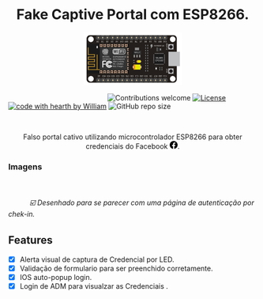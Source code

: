 <h1 align="center">Fake Captive Portal com ESP8266.</h1>

<p align="center">
 <img alt="digispark" src="https://github.com/Fincao/Fake-Captive-Portal-ESP8266/blob/master/img/nodemcu8266.jpg" width="199px">
</p>

&nbsp;&nbsp;&nbsp;&nbsp;&nbsp;&nbsp;&nbsp;&nbsp;&nbsp;&nbsp;&nbsp;&nbsp;&nbsp;&nbsp;&nbsp;&nbsp;&nbsp;&nbsp;&nbsp;&nbsp;&nbsp;&nbsp;&nbsp;&nbsp;&nbsp;&nbsp;&nbsp;&nbsp;&nbsp;&nbsp;&nbsp;&nbsp;&nbsp;&nbsp;&nbsp;&nbsp;&nbsp;&nbsp;&nbsp;&nbsp;&nbsp;&nbsp;&nbsp;&nbsp;&nbsp;&nbsp;&nbsp;&nbsp;&nbsp;&nbsp;
![Contributions welcome](https://img.shields.io/badge/contributions-welcome-green.svg)
[![License](https://img.shields.io/badge/license-MIT-green.svg)](https://opensource.org/licenses/MIT)
[![code with hearth by William](https://img.shields.io/badge/<%5C>%20with%20♥%20by-Will-red)](https://github.com/Fincao)
![GitHub repo size](https://img.shields.io/github/repo-size/Fincao/Fake-Captive-Portal-ESP8266)

<br>
<p align="center">
Falso portal cativo utilizando microcontrolador ESP8266 para obter credenciais do Facebook <img height="16" width="16" src="https://github.com/Fincao/Fake-Captive-Portal-ESP8266/blob/master/img/facebook.svg" />.
</p>

### Imagens
<br>

###### &nbsp;&nbsp;&nbsp;&nbsp;&nbsp;&nbsp;&nbsp;&nbsp;&nbsp;&nbsp;  ☑️ Desenhado para se parecer com uma página de autenticação por chek-in.


## Features 
- [x] Alerta visual de captura de Credencial por LED.
- [x] Validação de formulario para ser preenchido corretamente.
- [x] IOS auto-popup login.
- [x] Login de ADM para visualzar as Credenciais .

<br>
<br>

